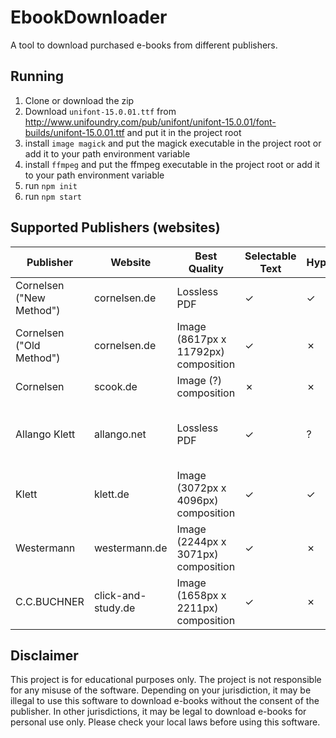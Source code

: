 # EbookDownloader

A tool to download purchased e-books from different publishers.

## Running

1. Clone or download the zip
1. Download `unifont-15.0.01.ttf` from http://www.unifoundry.com/pub/unifont/unifont-15.0.01/font-builds/unifont-15.0.01.ttf and put it in the project root
1. install `image magick` and put the magick executable in the project root or add it to your path environment variable
1. install `ffmpeg` and put the ffmpeg executable in the project root or add it to your path environment variable
1. run `npm init`
1. run `npm start`

## Supported Publishers (websites)
| Publisher | Website | Best Quality | Selectable Text | Hyperrefs | Notes |
| --- | --- | --- | --- | --- | --- |
| Cornelsen ("New Method") | cornelsen.de | Lossless PDF | &check; | &check; |  |
| Cornelsen ("Old Method") | cornelsen.de | Image (8617px x 11792px) composition | &check; | &cross; |  |
| Cornelsen | scook.de | Image (?) composition | &cross; | &cross; | |
| Allango Klett | allango.net | Lossless PDF | &check; | ? | allows to download files that are not owned |
| Klett | klett.de | Image (3072px x 4096px) composition | &check; | &check; | |
| Westermann | westermann.de | Image (2244px x 3071px) composition | &check; | &cross; | |
| C.C.BUCHNER | click-and-study.de | Image (1658px x 2211px) composition | &check; | &cross; | |

## Disclaimer
This project is for educational purposes only. The project is not responsible for any misuse of the software. Depending on your jurisdiction, it may be illegal to use this software to download e-books without the consent of the publisher. In other jurisdictions, it may be legal to download e-books for personal use only. Please check your local laws before using this software.